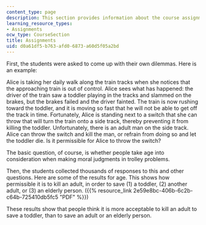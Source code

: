 ```yaml
---
content_type: page
description: This section provides information about the course assignment.
learning_resource_types:
- Assignments
ocw_type: CourseSection
title: Assignments
uid: d0a61df5-b763-afd0-6873-a60d5f05a2bd
---
```


First, the students were asked to come up with their own dilemmas. Here is an example:

Alice is taking her daily walk along the train tracks when she notices that the approaching train is out of control. Alice sees what has happened: the driver of the train saw a toddler playing in the tracks and slammed on the brakes, but the brakes failed and the driver fainted. The train is now rushing toward the toddler, and it is moving so fast that he will not be able to get off the track in time. Fortunately, Alice is standing next to a switch that she can throw that will turn the train onto a side track, thereby preventing it from killing the toddler. Unfortunately, there is an adult man on the side track. Alice can throw the switch and kill the man, or refrain from doing so and let the toddler die. Is it permissible for Alice to throw the switch?

The basic question, of course, is whether people take age into consideration when making moral judgments in trolley problems.

Then, the students collected thousands of responses to this and other questions. Here are some of the results for age. This shows how permissible it is to kill an adult, in order to save (1) a toddler, (2) another adult, or (3) an elderly person. ({{% resource_link 2e59e8bc-406b-6c2b-c64b-725410db5fc5 "PDF" %}})

These results show that people think it is more acceptable to kill an adult to save a toddler, than to save an adult or an elderly person.